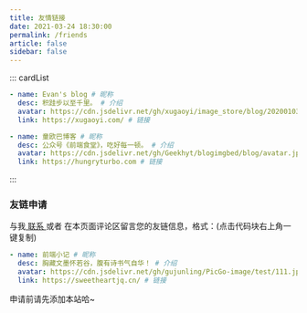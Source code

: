 ```yaml
---
title: 友情链接
date: 2021-03-24 18:30:00
permalink: /friends
article: false
sidebar: false
---
```


<!--
普通卡片列表容器，可用于友情链接、项目推荐、古诗词展示等。
cardList 后面可跟随一个数字表示每行最多显示多少个，选值范围1~4，默认3。在小屏时会根据屏幕宽度减少每行显示数量。
-->

::: cardList

```yaml
- name: Evan's blog # 昵称
  desc: 积跬步以至千里。 # 介绍
  avatar: https://cdn.jsdelivr.net/gh/xugaoyi/image_store/blog/20200103123203.jpg # 头像
  link: https://xugaoyi.com/ # 链接

- name: 童欧巴博客 # 昵称
  desc: 公众号《前端食堂》，吃好每一顿。 # 介绍
  avatar: https://cdn.jsdelivr.net/gh/Geekhyt/blogimgbed/blog/avatar.jpeg # 头像
  link: https://hungryturbo.com # 链接
```

:::

### 友链申请

与我[ 联系 ](/about/#联系)或者 在本页面评论区留言您的友链信息，格式：(点击代码块右上角一键复制)

```yaml
- name: 前端小记 # 昵称
  desc: 胸藏文墨怀若谷，腹有诗书气自华！ # 介绍
  avatar: https://cdn.jsdelivr.net/gh/gujunling/PicGo-image/test/111.jpg # 头像
  link: https://sweetheartjq.cn/ # 链接
```

申请前请先添加本站哈~
